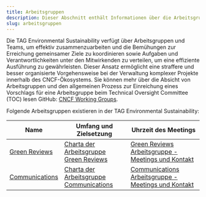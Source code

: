 ```yaml
---
title: Arbeitsgruppen
description: Dieser Abschnitt enthält Informationen über die Arbeitsgruppen welche in der TAG Environmental Sustainability existieren.
slug: arbeitsgruppen
---
```


Die TAG Environmental Sustainability verfügt über Arbeitsgruppen und Teams, um effektiv zusammenzuarbeiten und die Bemühungen zur Erreichung gemeinsamer Ziele zu koordinieren sowie Aufgaben und Verantwortlichkeiten unter den Mitwirkenden zu verteilen, um eine effiziente Ausführung zu gewährleisten. Dieser Ansatz ermöglicht eine straffere und besser organisierte Vorgehensweise bei der Verwaltung komplexer Projekte innerhalb des CNCF-Ökosystems. Sie können mehr über die Absicht von Arbeitsgruppen und den allgemeinen Prozess zur Einreichung eines Vorschlags für eine Arbeitsgruppe beim Technical Oversight Committee (TOC) lesen  GitHub: [CNCF Working Groups](https://github.com/cncf/toc/blob/main/workinggroups/README.md).

Folgende Arbeitsgruppen existieren in der TAG Environmental Sustainability:

| Name                | Umfang und Zielsetzung            | Uhrzeit des Meetings                       |
|---------------------|----------------------------|---------------------------------------|
| [Green Reviews](https://github.com/cncf/tag-env-sustainability/tree/main/working-groups/green-reviews) | [Charta der Arbeitsgruppe Green Reviews](https://github.com/cncf/tag-env-sustainability/tree/main/working-groups/green-reviews/charter.md) | [Green Reviews Arbeitsgruppe - Meetings und Kontakt](https://github.com/cncf/tag-env-sustainability/tree/main/working-groups/green-reviews/README.md#meetings-and-contact) |
| [Communications](https://github.com/cncf/tag-env-sustainability/tree/main/working-groups/communications)| [Charta der Arbeitsgruppe Communications](https://github.com/cncf/tag-env-sustainability/tree/main/working-groups/communications/charter.md) | [Communications Arbeitsgruppe - Meetings und Kontakt](https://github.com/cncf/tag-env-sustainability/blob/main/working-groups/communications/README.md#meetings-and-contact) |
